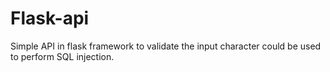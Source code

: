 # Flask-api

Simple API in flask framework to validate the input character could be used to perform SQL injection.